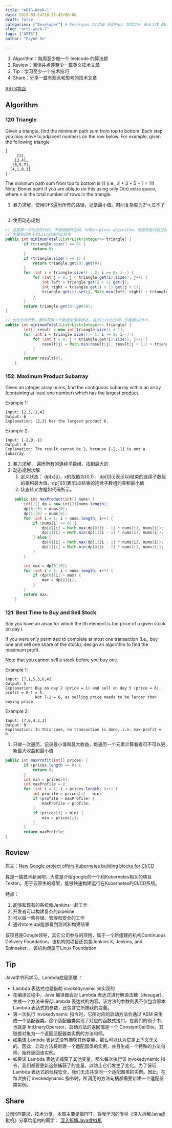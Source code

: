 ```yaml
---
title: "ARTS-Week-1"
date: 2019-03-24T16:25:42+08:00
draft: false
categories: ["Developer"] # Developer AI之遥 科幻Fans 智慧之光 星云尘埃 酷cool玩
slug: "arts-week-1"
tags: ["ARTS"]
author: "Payne Xu"

---
```


1. Algorithm：每周至少做一个 leetcode 的算法题
2. Review：阅读并点评至少一篇英文技术文章
3. Tip：学习至少一个技术技巧
4. Share：分享一篇有观点和思考的技术文章

[ARTS挑战](https://www.zhihu.com/question/301150832)

## Algorithm

### 120 Triangle

Given a triangle, find the minimum path sum from top to bottom. Each step you may move to adjacent numbers on the row below.
For example, given the following triangle

```text
[
     [2],
    [3,4],
   [6,5,7],
  [4,1,8,3]
]
```

The minimum path sum from top to bottom is 11 (i.e., 2 + 3 + 5 + 1 = 11)
Note:
Bonus point if you are able to do this using only O(n) extra space, where n is the total number of rows in the triangle.

1. 暴力求解，使用DFS遍历所有的路径，记录最小值。时间复杂度为2^n,过不了

```java

```

1. 使用动态规划

```java
// 这是第一次写出的代码，不使用额外空间，叫做in-place algorithm，但是性能只超过20+%，
// 主要原因在于对List的操作比较多
public int minimumTotal(List<List<Integer>> triangle) {
        if (triangle.size() == 0) {
            return 0;
        }
        if (triangle.size() == 1) {
            return triangle.get(0).get(0);
        }
        for (int i = triangle.size() - 2; i >= 0; i--) {
            for (int j = 0; j < triangle.get(i).size(); j++) {
                int left = triangle.get(i + 1).get(j);
                int right = triangle.get(i + 1).get(j + 1);
                triangle.get(i).set(j, Math.min(left, right) + triangle.get(i).get(j));
            }
        }
        return triangle.get(0).get(0);
}
```

```java
// 优化后的代码，额外开辟一个数组来保存状态，减少list的访问，性能超过80+%
public int minimumTotal(List<List<Integer>> triangle) {
        int[] result = new int[triangle.size() + 1];
        for (int i = triangle.size() - 1; i >= 0; i--) {
            for (int j = 0; j < triangle.get(i).size(); j++) {
                result[j] = Math.min(result[j], result[j + 1]) + triangle.get(i).get(j);
            }
        }
        return result[0];
    }
```

### 152. Maximum Product Subarray

Given an integer array nums, find the contiguous subarray within an array (containing at least one number) which has the largest product.

Example 1:

```text
Input: [2,3,-2,4]
Output: 6
Explanation: [2,3] has the largest product 6.
```

Example 2:

```text
Input: [-2,0,-1]
Output: 0
Explanation: The result cannot be 2, because [-2,-1] is not a subarray.
```

1. 暴力求解， 遍历所有的连续子数组，找到最大的
2. 动态规划求解
   1. 定义状态： dp[x][i]，x的取值为{0,1}， dp[0][i]表示以i结束的连续子数组的乘积最大值，dp[1][i]表示以i结束的连续子数组的乘积最小值
   2. 状态转义方程如代码所示。

```java
    public int maxProduct(int[] nums) {
        int[][] dp = new int[2][nums.length];
        dp[0][0] = nums[0];
        dp[1][0] = nums[0];
        for (int i = 1; i < nums.length; i++) {
            if (nums[i] >= 0) {
                dp[0][i] = Math.max(dp[0][i - 1] * nums[i], nums[i]);
                dp[1][i] = Math.min(dp[1][i - 1] * nums[i], nums[i]);
            } else {
                dp[0][i] = Math.max(dp[1][i - 1] * nums[i], nums[i]);
                dp[1][i] = Math.min(dp[0][i - 1] * nums[i], nums[i]);
            }
        }

        int max = dp[0][0];
        for (int i = 1; i < nums.length; i++) {
            if (dp[0][i] > max) {
                max = dp[0][i];
            }
        }
        return max;
    }
```

### 121. Best Time to Buy and Sell Stock

Say you have an array for which the ith element is the price of a given stock on day i.

If you were only permitted to complete at most one transaction (i.e., buy one and sell one share of the stock), design an algorithm to find the maximum profit.

Note that you cannot sell a stock before you buy one.

Example 1:

```text
Input: [7,1,5,3,6,4]
Output: 5
Explanation: Buy on day 2 (price = 1) and sell on day 5 (price = 6), profit = 6-1 = 5.
             Not 7-1 = 6, as selling price needs to be larger than buying price.
```

Example 2:

```text
Input: [7,6,4,3,1]
Output: 0
Explanation: In this case, no transaction is done, i.e. max profit = 0.
```

1. 只做一次遍历，记录最小值和最大收益，每遍历一个元素计算看看可不可以更新最大收益和最小值

```java
public int maxProfit(int[] prices) {
        if (prices.length == 0) {
            return 0;
        }
        int min = prices[0];
        int maxProfile = 0;
        for (int i = 1; i < prices.length; i++) {
            int profile = prices[i] - min;
            if (profile > maxProfile) {
                maxProfile = profile;
            }
            if (prices[i] < min) {
                min = prices[i];
            }
        }
        return maxProfile;
}
```

## Review

原文：[New Google project offers Kubernetes building blocks for CI/CD](https://www.infoworld.com/article/3373650/new-google-project-offers-kubernetes-building-blocks-for-cicd.html)

算是一篇技术新闻吧，大意是介绍google的一个和Kubernetes相关的项目Tekton，用于云原生的框架，能够快速构建运行在Kubernetes的CI/CD系统。

特点：

1. 能够和现有的系统像Jenkins一起工作
2. 开发者可以构建复杂的pipeline
3. 可以做一些存储、管理和安全的工作
4. 通过store api能够看到测试和构建结果

该项目是Google领导，其它公司参与的项目，属于一个新组建的机构Continuous Delivery Foundation，该机构的项目还包含Jenkins X, Jenkins, and Spinnaker，。该机构隶属于Linux Foundation

## Tip

Java字节码学习，Lambda底层原理 ：

- Lambda 表达式也是借助 invokedynamic 来实现的
- 在编译过程中，Java 编译器会对 Lambda 表达式进行解语法糖（desugar），生成一个方法来保存Lambda 表达式的内容。该方法的参数列表不仅包含原本 Lambda 表达式的参数，还包含它所捕获的变量。
- 第一次执行 invokedynamic 指令时，它所对应的启动方法会通过 ASM 来生成一个适配器类。这个适配器类实现了对应的函数式接口，在我们的例子中，也就是 IntUnaryOperator。启动方法的返回值是一个 ConstantCallSite，其链接对象为一个返回适配器类实例的方法句柄。
- 如果该 Lambda 表达式没有捕获其他变量，那么可以认为它是上下文无关的。因此，启动方法将新建一个适配器类的实例，并且生成一个特殊的方法句柄，始终返回该实例。
- 如果该 Lambda 表达式捕获了其他变量，那么每次执行该 invokedynamic 指令，我们都要更新这些捕获了的变量，以防止它们发生了变化。为了保证 Lambda 表达式的线程安全，我们无法共享同一个适配器类的实例。因此，在每次执行 invokedynamic 指令时，所调用的方法句柄都需要新建一个适配器类实例。

## Share

公司KPI要求，技术分享，本周主要是做PPT，将我学习的专栏《深入拆解Java虚拟机》分享给组内的同学： [深入拆解Java虚拟机](https://docs.google.com/presentation/d/14UaO-4cMZTW6sS4iK2MKuV8nojlXLJZLwdPjpGbJxTU/edit?usp=sharing)